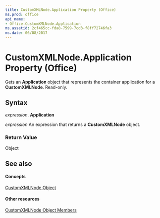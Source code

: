 ```yaml
---
title: CustomXMLNode.Application Property (Office)
ms.prod: office
api_name:
- Office.CustomXMLNode.Application
ms.assetid: 2cf465cc-fda8-7599-7cd3-f8ff72746fa3
ms.date: 06/08/2017
---
```



# CustomXMLNode.Application Property (Office)

Gets an **Application** object that represents the container application for a **CustomXMLNode**. Read-only.


## Syntax

 _expression_. **Application**

 _expression_ An expression that returns a **CustomXMLNode** object.


### Return Value

Object


## See also


#### Concepts


[CustomXMLNode Object](customxmlnode-object-office.md)
#### Other resources


[CustomXMLNode Object Members](customxmlnode-members-office.md)

